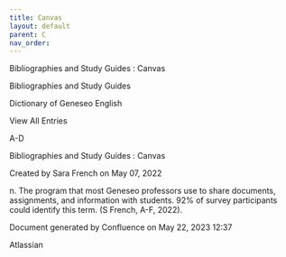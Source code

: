 ```yaml
---
title: Canvas
layout: default
parent: C
nav_order:
---
```


Bibliographies and Study Guides : Canvas

Bibliographies and Study Guides

Dictionary of Geneseo English

View All Entries

A-D

Bibliographies and Study Guides : Canvas

Created by  Sara French on May 07, 2022

n. The program that most Geneseo professors use to share documents, assignments, and information with students. 92% of survey participants could identify this term. (S French, A-F, 2022).

Document generated by Confluence on May 22, 2023 12:37

Atlassian
